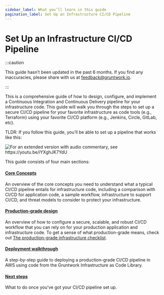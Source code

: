 ```yaml
---
sidebar_label: What you’ll learn in this guide
pagination_label: Set Up an Infrastructure CI/CD Pipeline
---
```


# Set Up an Infrastructure CI/CD Pipeline

:::caution

This guide hasn’t been updated in the past 6 months. If you find any inaccuracies, please share with us at feedback@gruntwork.io.

:::

This is a comprehensive guide of how to design, configure, and implement a Continuous Integration and Continuous
Delivery pipeline for your infrastructure code. This guide will walk you through the steps to set up a secure CI/CD
pipeline for your favorite infrastructure as code tools (e.g., Terraform) using your favorite CI/CD platform (e.g.,
Jenkins, Circle, GitLab, etc).

TLDR: If you follow this guide, you’ll be able to set up a pipeline that works like this:

![For an extended version with audio commentary, see <https://youtu.be/iYXghJK7YdU>](/img/guides/build-it-yourself/pipelines/walkthrough.gif)

This guide consists of four main sections:

<div className="dlist">

#### [Core Concepts](../1-core-concepts/0-why-is-it-important-to-have-ci-cd.md)

An overview of the core concepts you need to understand what a typical CI/CD pipeline entails for infrastructure code,
including a comparison with CI/CD for application code, a sample workflow, infrastructure to support CI/CD, and threat
models to consider to protect your infrastructure.

#### [Production-grade design](../2-production-grade-design/0-intro.md)

An overview of how to configure a secure, scalable, and robust CI/CD workflow that you can rely on for your
production application and infrastructure code. To get a sense of what production-grade means, check out
[The production-grade infrastructure checklist](https://gruntwork.io/guides/foundations/how-to-use-gruntwork-infrastructure-as-code-library#production_grade_infra_checklist).

#### [Deployment walkthrough](../3-deployment-walkthrough/0-pre-requisites.md)

A step-by-step guide to deploying a production-grade CI/CD pipeline in AWS using code from the Gruntwork
Infrastructure as Code Library.

#### [Next steps](../4-next-steps.md)

What to do once you’ve got your CI/CD pipeline set up.

</div>
